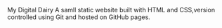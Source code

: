 My Digital Dairy
A samll static website built with HTML and CSS,version controlled using Git and hosted on GitHub pages.
